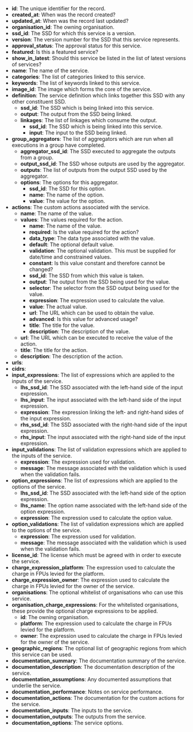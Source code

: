 * **id**: The unique identifier for the record.
* **created_at**: When was the record created?
* **updated_at**: When was the record last updated?
* **organisation_id**: The owning organisation.
* **ssd_id**: The SSD for which this service is a version.
* **version**: The version number for the SSD that this service represents.
* **approval_status**: The approval status for this service.
* **featured**: Is this a featured service?
* **show_in_latest**: Should this service be listed in the list of latest versions of services?
* **name**: The name of the service.
* **categories**: The list of categories linked to this service.
* **keywords**: The list of keywords linked to this service.
* **image_id**: The image which forms the core of the service.
* **definition**: The service definition which links together this SSD with any other constituent SSD.
    * **ssd_id**: The SSD which is being linked into this service.
    * **output**: The output from the SSD being linked.
    * **linkages**: The list of linkages which consume the output.
        * **ssd_id**: The SSD which is being linked into this service.
        * **input**: The input to the SSD being linked.
* **group_aggregators**: The list of aggregators which are run when all executions in a group have completed.
    * **aggregator_ssd_id**: The SSD executed to aggregate the outputs from a group.
    * **output_ssd_id**: The SSD whose outputs are used by the aggregator.
    * **outputs**: The list of outputs from the output SSD used by the aggregator.
    * **options**: The options for this aggregator.
        * **ssd_id**: The SSD for this option.
        * **name**: The name of the option.
        * **value**: The value for the option.
* **actions**: The custom actions associated with the service.
    * **name**: The name of the value.
    * **values**: The values required for the action.
        * **name**: The name of the value.
        * **required**: Is the value required for the action?
        * **data_type**: The data type associated with the value.
        * **default**: The optional default value.
        * **validation**: The optional validation. This must be supplied for date/time and constrained values.
        * **constant**: Is this value constant and therefore cannot be changed?
        * **ssd_id**: The SSD from which this value is taken.
        * **output**: The output from the SSD being used for the value.
        * **selector**: The selector from the SSD output being used for the value.
        * **expression**: The expression used to calculate the value.
        * **value**: The actual value.
        * **url**: The URL which can be used to obtain the value.
        * **advanced**: Is this value for advanced usage?
        * **title**: The title for the value.
        * **description**: The description of the value.
    * **url**: The URL which can be executed to receive the value of the action.
    * **title**: The title for the action.
    * **description**: The description of the action.
* **urls**: 
* **cidrs**: 
* **input_expressions**: The list of expressions which are applied to the inputs of the service.
    * **lhs_ssd_id**: The SSD associated with the left-hand side of the input expression.
    * **lhs_input**: The input associated with the left-hand side of the input expression.
    * **expression**: The expression linking the left- and right-hand sides of the input expression.
    * **rhs_ssd_id**: The SSD associated with the right-hand side of the input expression.
    * **rhs_input**: The input associated with the right-hand side of the input expression.
* **input_validations**: The list of validation expressions which are applied to the inputs of the service.
    * **expression**: The expression used for validation.
    * **message**: The message associated with the validation which is used when the validation fails.
* **option_expressions**: The list of expressions which are applied to the options of the service.
    * **lhs_ssd_id**: The SSD associated with the left-hand side of the option expression.
    * **lhs_name**: The option name associated with the left-hand side of the option expression.
    * **expression**: The expression used to calculate the option value.
* **option_validations**: The list of validation expressions which are applied to the options of the service.
    * **expression**: The expression used for validation.
    * **message**: The message associated with the validation which is used when the validation fails.
* **license_id**: The license which must be agreed with in order to execute the service.
* **charge_expression_platform**: The expression used to calculate the charge in FPUs levied for the platform.
* **charge_expression_owner**: The expression used to calculate the charge in FPUs levied for the owner of the service.
* **organisations**: The optional whitelist of organisations who can use this service.
* **organisation_charge_expressions**: For the whitelisted organisations, these provide the optional charge expressions to be applied.
    * **id**: The owning organisation.
    * **platform**: The expression used to calculate the charge in FPUs levied for the platform.
    * **owner**: The expression used to calculate the charge in FPUs levied for the owner of the service.
* **geographic_regions**: The optional list of geographic regions from which this service can be used.
* **documentation_summary**: The documentation summary of the service.
* **documentation_description**: The documentation description of the service.
* **documentation_assumptions**: Any documented assumptions that underlie the service.
* **documentation_performance**: Notes on service performance.
* **documentation_actions**: The documentation for the custom actions for the service.
* **documentation_inputs**: The inputs to the service.
* **documentation_outputs**: The outputs from the service.
* **documentation_options**: The service options.
